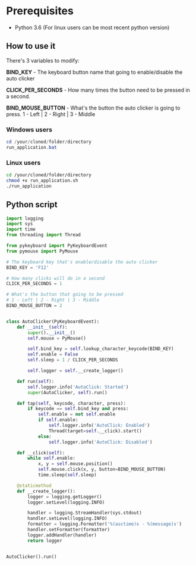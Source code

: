 # Prerequisites

- Python 3.6 (For linux users can be most recent python version)

## How to use it
There's 3 variables to modify:

**BIND_KEY** - The keyboard button name that going to enable/disable the auto clicker

**CLICK_PER_SECONDS** - How many times the button need to be pressed in a second.

**BIND_MOUSE_BUTTON** - What's the button the auto clicker is going to press. 1 - Left | 2 - Right | 3 - Middle

### Windows users
```powershell
cd /your/cloned/folder/directory
run_application.bat
```

### Linux users
```bash
cd /your/cloned/folder/directory
chmod +x run_application.sh
./run_application
```

## Python script
```python
import logging
import sys
import time
from threading import Thread

from pykeyboard import PyKeyboardEvent
from pymouse import PyMouse

# The keyboard key that's enable/disable the auto clicker
BIND_KEY = 'F12'

# How many clicks will do in a second
CLICK_PER_SECONDS = 1

# What's the button that going to be pressed
# 1 - Left | 2 - Right | 3 - Middle
BIND_MOUSE_BUTTON = 2


class AutoClicker(PyKeyboardEvent):
    def __init__(self):
        super().__init__()
        self.mouse = PyMouse()

        self.bind_key = self.lookup_character_keycode(BIND_KEY)
        self.enable = False
        self.sleep = 1 / CLICK_PER_SECONDS

        self.logger = self.__create_logger()

    def run(self):
        self.logger.info('AutoClick: Started')
        super(AutoClicker, self).run()

    def tap(self, keycode, character, press):
        if keycode == self.bind_key and press:
            self.enable = not self.enable
            if self.enable:
                self.logger.info('AutoClick: Enabled')
                Thread(target=self.__click).start()
            else:
                self.logger.info('AutoClick: Disabled')

    def __click(self):
        while self.enable:
            x, y = self.mouse.position()
            self.mouse.click(x, y, button=BIND_MOUSE_BUTTON)
            time.sleep(self.sleep)

    @staticmethod
    def __create_logger():
        logger = logging.getLogger()
        logger.setLevel(logging.INFO)

        handler = logging.StreamHandler(sys.stdout)
        handler.setLevel(logging.INFO)
        formatter = logging.Formatter('%(asctime)s - %(message)s')
        handler.setFormatter(formatter)
        logger.addHandler(handler)
        return logger


AutoClicker().run()
```
